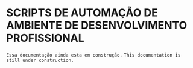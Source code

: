 # SCRIPTS DE AUTOMAÇÃO DE AMBIENTE DE DESENVOLVIMENTO PROFISSIONAL

```Essa documentação ainda esta em construção.```
```This documentation is still under construction.```